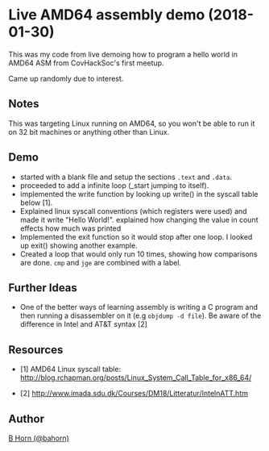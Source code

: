 # Live AMD64 assembly demo (2018-01-30)

This was my code from live demoing how to program a hello world in AMD64
ASM from CovHackSoc's first meetup.

Came up randomly due to interest.

## Notes

This was targeting Linux running on AMD64, so you won't be able to run it on 32
bit machines or anything other than Linux.

## Demo

* started with a blank file and setup the sections `.text` and `.data`.
* proceeded to add a infinite loop (_start jumping to itself).
* implemented the write function by looking up write() in the syscall table
below [1].
* Explained linux syscall conventions (which registers were used) and made it
write "Hello World!".
explained how changing the value in count effects how much was printed
* Implemented the exit function so it would stop after one loop. I looked up
exit() showing another example.
* Created a loop that would only run 10 times, showing how comparisons are done.
`cmp` and `jge` are combined with a label.

## Further Ideas

* One of the better ways of learning assembly is writing a C program and then
running a disassembler on it (e.g `objdump -d file`). Be aware of the difference
in Intel and AT&T syntax [2]

## Resources

* [1] AMD64 Linux syscall table: http://blog.rchapman.org/posts/Linux_System_Call_Table_for_x86_64/

* [2] http://www.imada.sdu.dk/Courses/DM18/Litteratur/IntelnATT.htm

## Author

<a href="https://bahorn.github.io/">B Horn (@bahorn)</a>
